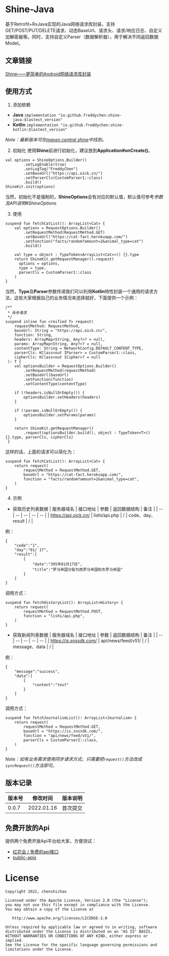 # Shine-Java
基于Retrofit+RxJava实现的Java网络请求库封装，支持GET/POST/PUT/DELETE请求、动态BaseUrl、请求头、请求/响应日志、自定义加解密器等。同时，支持自定义Parser（数据解析器），用于解决不同返回数据Model。  

## 文章链接  
[Shine——更简单的Android网络请求库封装](https://juejin.cn/user/2084329776750989/posts)

## 使用方式
1. 添加依赖
* **Java**
  `implementation "io.github.freddychen:shine-java:$lastest_version"`
* **Kotlin**
  `implementation "io.github.freddychen:shine-kotlin:$lastest_version"`


*Note：最新版本可在[maven central shine](https://search.maven.org/artifact/io.github.freddychen/shine-kotlin)中找到。*

2. 初始化
   使用**Shine**前进行初始化，建议放到**Application#onCreate()**。
```
val options = ShineOptions.Builder()
        .setLogEnable(true)
        .setLogTag("FreddyChen")
        .setBaseUrl("https://api.oick.cn/")
        .setParserCls(CustomParser1::class)
        .build()
ShineKit.init(options)
```
当然，初始化不是强制的，**ShineOptions**会有对应的默认值，默认值可参考*参数及API说明#ShineOptions*

3. 使用
```
suspend fun fetchCatList(): ArrayList<Cat> {
    val options = RequestOptions.Builder()
        .setRequestMethod(RequestMethod.GET)
        .setBaseUrl("https://cat-fact.herokuapp.com/")
        .setFunction("facts/random?amount=2&animal_type=cat")
        .build()
        
    val type = object : TypeToken<ArrayList<Cat>>() {}.type
    return ShineKit.getRequestManager().request(
      options = options,
      type = type,
      parserCls = CustomParser1::class
    )
}
```
当然，**Type**及**Parser**参数传递我们可以利用**Kotlin**特性封装一个通用的请求方法，这些大家根据自己的业务情况来选择就好，下面提供一个示例：
```
/**
 * 异步请求
 */
suspend inline fun <reified T> request(
    requestMethod: RequestMethod,
    baseUrl: String = "https://api.oick.cn/",
    function: String,
    headers: ArrayMap<String, Any?>? = null,
    params: ArrayMap<String, Any?>? = null,
    contentType: String = NetworkConfig.DEFAULT_CONTENT_TYPE,
    parserCls: KClass<out IParser> = CustomParser1::class,
    cipherCls: KClass<out ICipher>? = null
 ): T {
    val optionsBuilder = RequestOptions.Builder()
        .setRequestMethod(requestMethod)
        .setBaseUrl(baseUrl)
        .setFunction(function)
        .setContentType(contentType)

    if (!headers.isNullOrEmpty()) {
        optionsBuilder.setHeaders(headers)
    }

    if (!params.isNullOrEmpty()) {
        optionsBuilder.setParams(params)
    }

    return ShineKit.getRequestManager()
        .request(optionsBuilder.build(), object : TypeToken<T>() {}.type, parserCls, cipherCls)
 }
````
这样的话，上面的请求可以简化为：
```
suspend fun fetchCatList(): ArrayList<Cat> {
    return request(
        requestMethod = RequestMethod.GET,
        baseUrl = "https://cat-fact.herokuapp.com/",
        function = "facts/random?amount=2&animal_type=cat",
    )
}
```

4. 示例
* 获取历史列表数据
  | 服务器域名 | 接口地址 | 参数 | 返回数据结构 | 备注 |
  | -- | -- | -- | -- | -- |
  | https://api.oick.cn/ | lishi/api.php | / | code、day、result | / |

例：
```
{
    "code":"1",
    "day":"01/ 17",
    "result":[
        {
            "date":"395年01月17日",
            "title":"罗马帝国分裂为西罗马帝国和东罗马帝国"
        }
    ]
}
```
调用方式：
```
suspend fun fetchHistoryList(): ArrayList<History> {
    return request(
        requestMethod = RequestMethod.POST,
        function = "lishi/api.php",
    )
}
```

* 获取新闻列表数据
  | 服务器域名 | 接口地址 | 参数 | 返回数据结构 | 备注 |
  | -- | -- | -- | -- | -- |
  | https://is.snssdk.com/ | api/news/feed/v51/ | / | message、data | / |

例：
```
{
    "message":"success",
    "data":[
        {
            "content":"test"
        }
    ]
}
```
调用方式：
```
suspend fun fetchJournalismList(): ArrayList<Journalism> {
    return request(
        requestMethod = RequestMethod.GET,
        baseUrl = "https://is.snssdk.com/",
        function = "api/news/feed/v51/",
        parserCls = CustomParser2::class,
    )
}

```
*Note：如有业务需求使用同步请求方式，只需要把`request()`方法改成`syncRequest()`方法即可*。

## 版本记录

| 版本号 | 修改时间 | 版本说明 |
| -- | -- | -- |
| 0.0.7 | 2022.01.16 | 首次提交 |

## 免费开放的Api
提供两个免费开放Api平台给大家，方便测试：
* [红花会 / 免费的api接口](https://gitee.com/safflower_club/free_api_interface#https://gitee.com/link?target=https%3A%2F%2Fwww.free-api.com%2Fdoc%2F533)
* [public-apis](https://github.com/public-apis/public-apis)

# License


    Copyright 2022, chenshichao

    Licensed under the Apache License, Version 2.0 (the "License");
    you may not use this file except in compliance with the License.
    You may obtain a copy of the License at

       http://www.apache.org/licenses/LICENSE-2.0

    Unless required by applicable law or agreed to in writing, software
    distributed under the License is distributed on an "AS IS" BASIS,
    WITHOUT WARRANTIES OR CONDITIONS OF ANY KIND, either express or implied.
    See the License for the specific language governing permissions and
    limitations under the License.
   
